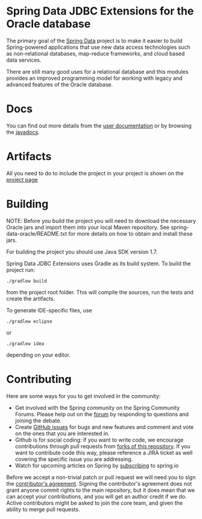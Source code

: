 Spring Data JDBC Extensions for the Oracle database
===================================================

The primary goal of the [Spring Data](http://projects.spring.io/spring-data/) project is to make it easier to build Spring-powered
applications that use new data access technologies such as non-relational databases, map-reduce frameworks, and cloud based data
services.

There are still many good uses for a relational database and this modules provides an improved
programming model for working with legacy and advanced features of the Oracle database.

# Docs

You can find out more details from the [user documentation](http://docs.spring.io/spring-data/jdbc/docs/current/reference/html/) or by
browsing the [javadocs](http://docs.spring.io/spring-data/jdbc/docs/current/api/).

# Artifacts

All you need to do to include the project in your project is shown on the [project page](http://projects.spring.io/spring-data-jdbc-ext/)

# Building

NOTE: Before you build the project you will need to download the necessary Oracle jars and import them into your local Maven repository.
See spring-data-oracle/README.txt for more details on how to obtain and install these jars.

For building the project you should use Java SDK version 1.7.

Spring Data JDBC Extensions uses Gradle as its build system. To build the project run:

    ./gradlew build

from the project root folder. This will compile the sources, run the tests and create the artifacts.  

To generate IDE-specific files, use

    ./gradlew eclipse
 
or

    ./gradlew idea

depending on your editor.

# Contributing

Here are some ways for you to get involved in the community:

* Get involved with the Spring community on the Spring Community Forums.  Please help out on the [forum](http://forum.spring.io/forum/spring-projects/data/jdbc) by responding to questions and joining the debate.
* Create [GitHub issues](https://github.com/spring-projects/spring-data-jdbc-ext/issues) for bugs and new features and comment and vote on the ones that you are interested in.  
* Github is for social coding: if you want to write code, we encourage contributions through pull requests from [forks of this repository](http://help.github.com/forking/). If you want to contribute code this way, please reference a JIRA ticket as well covering the specific issue you are addressing.
* Watch for upcoming articles on Spring by [subscribing](https://spring.io/blog.atom) to spring.io

Before we accept a non-trivial patch or pull request we will need you to sign the [contributor's agreement](https://support.springsource.com/spring_committer_signup).  Signing the contributor's agreement does not grant anyone commit rights to the main repository, but it does mean that we can accept your contributions, and you will get an author credit if we do.  Active contributors might be asked to join the core team, and given the ability to merge pull requests.
